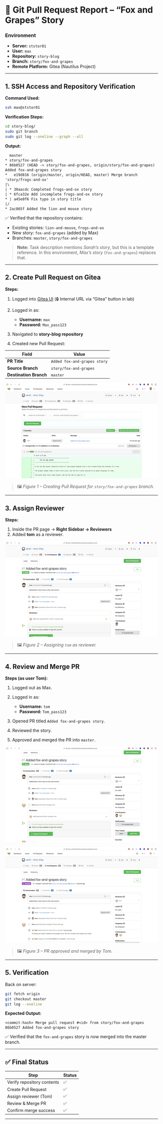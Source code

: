 # 🦊 Git Pull Request Report – “Fox and Grapes” Story

### **Environment**

* **Server:** `ststor01`
* **User:** `max`
* **Repository:** `story-blog`
* **Branch:** `story/fox-and-grapes`
* **Remote Platform:** Gitea (Nautilus Project)

---

## **1. SSH Access and Repository Verification**

**Command Used:**

```bash
ssh max@ststor01
```

**Verification Steps:**

```bash
cd story-blog/
sudo git branch
sudo git log --oneline --graph --all
```

**Output:**

```
  master
* story/fox-and-grapes
* 86b0527 (HEAD -> story/fox-and-grapes, origin/story/fox-and-grapes) Added fox-and-grapes story
*   e19d816 (origin/master, origin/HEAD, master) Merge branch 'story/frogs-and-ox'
|\  
| * 30aacdc Completed frogs-and-ox story
| * 6fca32e Add incomplete frogs-and-ox story
* | a45e0f6 Fix typo in story title
|/  
* 2ac865f Added the lion and mouse story
```

✅ Verified that the repository contains:

* Existing stories: `lion-and-mouse`, `frogs-and-ox`
* New story: `fox-and-grapes` (added by Max)
* Branches: `master`, `story/fox-and-grapes`

> **Note:** Task description mentions *Sarah’s story*, but this is a template reference.
> In this environment, *Max’s story* (`fox-and-grapes`) replaces that.

---

## **2. Create Pull Request on Gitea**

**Steps:**

1. Logged into [Gitea UI](#) (🔒 Internal URL via “Gitea” button in lab)
2. Logged in as:

   * **Username:** `max`
   * **Password:** `Max_pass123`
3. Navigated to **story-blog repository**
4. Created new Pull Request:

| Field                  | Value                        |
| ---------------------- | ---------------------------- |
| **PR Title**           | `Added fox-and-grapes story` |
| **Source Branch**      | `story/fox-and-grapes`       |
| **Destination Branch** | `master`                     |


![Screenshot of Creating Pull Request](./images/image3.png)

> 🖼️ *Figure 1 – Creating Pull Request for `story/fox-and-grapes` branch.*

---

## **3. Assign Reviewer**

**Steps:**

1. Inside the PR page → **Right Sidebar → Reviewers**
2. Added **tom** as a reviewer.

![Screenshot of Assigning `tom` as reviewer](./images/image5.png)

> 🖼️ *Figure 2 – Assigning `tom` as reviewer.*

---

## **4. Review and Merge PR**

**Steps (as user Tom):**

1. Logged out as Max.
2. Logged in as:

   * **Username:** `tom`
   * **Password:** `Tom_pass123`
3. Opened PR titled `Added fox-and-grapes story`.
4. Reviewed the story.
5. Approved and merged the PR into `master`.

![Screenshot of PR approved by Tom](./images/image9.png)

![Screenshot of PR merged by Tom](./images/image10.png)

> 🖼️ *Figure 3 – PR approved and merged by Tom.*

---

## **5. Verification**

Back on server:

```bash
git fetch origin
git checkout master
git log --oneline
```

**Expected Output:**

```
<commit-hash> Merge pull request #<id> from story/fox-and-grapes
86b0527 Added fox-and-grapes story
```

✅ Verified that the `fox-and-grapes` story is now merged into the master branch.

---

## **✅ Final Status**

| Step                       | Status |
| -------------------------- | ------ |
| Verify repository contents | ✅      |
| Create Pull Request        | ✅      |
| Assign reviewer (Tom)      | ✅      |
| Review & Merge PR          | ✅      |
| Confirm merge success      | ✅      |

---
